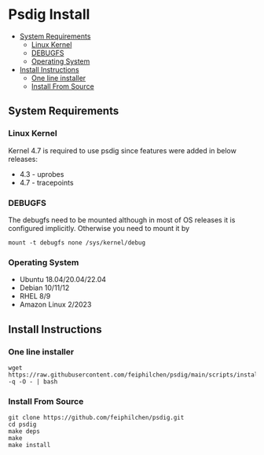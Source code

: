 # Psdig Install

- [System Requirements](#system-requirements)
  - [Linux Kernel](#linux-kernel)
  - [DEBUGFS](#debugfs)
  - [Operating System](#operating-system)
- [Install Instructions](#install-instructions)
  - [One line installer](#one-line-installer)
  - [Install From Source](#install-from-source)

## System Requirements
### Linux Kernel
Kernel 4.7 is required to use psdig since features were added in below releases:
* 4.3 - uprobes
* 4.7 - tracepoints

### DEBUGFS
The debugfs need to be mounted although in most of OS releases it is configured implicitly. Otherwise you need to mount it by
```
mount -t debugfs none /sys/kernel/debug
```

### Operating System
- Ubuntu 18.04/20.04/22.04
- Debian 10/11/12
- RHEL 8/9
- Amazon Linux 2/2023

## Install Instructions
### One line installer

```
wget https://raw.githubusercontent.com/feiphilchen/psdig/main/scripts/install.sh -q -O - | bash
```

### Install From Source
```
git clone https://github.com/feiphilchen/psdig.git
cd psdig
make deps
make
make install
```
